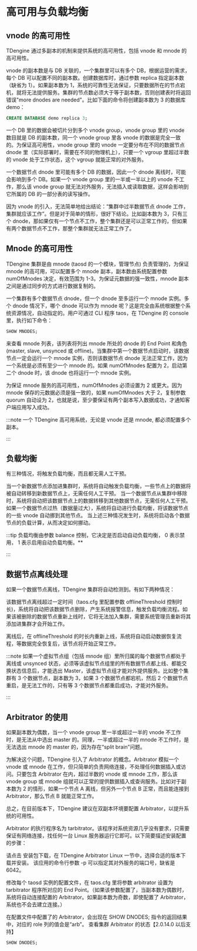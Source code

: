 # 高可用与负载均衡

## vnode 的高可用性

TDengine 通过多副本的机制来提供系统的高可用性，包括 vnode 和 mnode 的高可用性。

vnode 的副本数是与 DB 关联的，一个集群里可以有多个 DB，根据运营的需求，每个 DB 可以配置不同的副本数。创建数据库时，通过参数 replica 指定副本数（缺省为 1）。如果副本数为 1，系统的可靠性无法保证，只要数据所在的节点宕机，就将无法提供服务。集群的节点数必须大于等于副本数，否则创建表时将返回错误"more dnodes are needed"。比如下面的命令将创建副本数为 3 的数据库 demo：

```sql
CREATE DATABASE demo replica 3;
```

一个 DB 里的数据会被切片分到多个 vnode group，vnode group 里的 vnode 数目就是 DB 的副本数，同一个 vnode group 里各 vnode 的数据是完全一致的。为保证高可用性，vnode group 里的 vnode 一定要分布在不同的数据节点 dnode 里（实际部署时，需要在不同的物理机上），只要一个 vgroup 里超过半数的 vnode 处于工作状态，这个 vgroup 就能正常的对外服务。

一个数据节点 dnode 里可能有多个 DB 的数据，因此一个 dnode 离线时，可能会影响到多个 DB。如果一个 vnode group 里的一半或一半以上的 vnode 不工作，那么该 vnode group 就无法对外服务，无法插入或读取数据，这样会影响到它所属的 DB 的一部分表的读写操作。

因为 vnode 的引入，无法简单地给出结论：“集群中过半数据节点 dnode 工作，集群就应该工作”。但是对于简单的情形，很好下结论。比如副本数为 3，只有三个 dnode，那如果仅有一个节点不工作，整个集群还是可以正常工作的，但如果有两个数据节点不工作，那整个集群就无法正常工作了。

## Mnode 的高可用性

TDengine 集群是由 mnode (taosd 的一个模块，管理节点) 负责管理的，为保证 mnode 的高可用，可以配置多个 mnode 副本，副本数由系统配置参数 numOfMnodes 决定，有效范围为 1-3。为保证元数据的强一致性，mnode 副本之间是通过同步的方式进行数据复制的。

一个集群有多个数据节点 dnode，但一个 dnode 至多运行一个 mnode 实例。多个 dnode 情况下，哪个 dnode 可以作为 mnode 呢？这是完全由系统根据整个系统资源情况，自动指定的。用户可通过 CLI 程序 taos，在 TDengine 的 console 里，执行如下命令：

```sql
SHOW MNODES;
```

来查看 mnode 列表，该列表将列出 mnode 所处的 dnode 的 End Point 和角色(master, slave, unsynced 或 offline)。当集群中第一个数据节点启动时，该数据节点一定会运行一个 mnode 实例，否则该数据节点 dnode 无法正常工作，因为一个系统是必须有至少一个 mnode 的。如果 numOfMnodes 配置为 2，启动第二个 dnode 时，该 dnode 也将运行一个 mnode 实例。

为保证 mnode 服务的高可用性，numOfMnodes 必须设置为 2 或更大。因为 mnode 保存的元数据必须是强一致的，如果 numOfMnodes 大于 2，复制参数 quorum 自动设为 2，也就是说，至少要保证有两个副本写入数据成功，才通知客户端应用写入成功。

:::note
一个 TDengine 高可用系统，无论是 vnode 还是 mnode, 都必须配置多个副本。

:::

## 负载均衡

有三种情况，将触发负载均衡，而且都无需人工干预。

当一个新数据节点添加进集群时，系统将自动触发负载均衡，一些节点上的数据将被自动转移到新数据节点上，无需任何人工干预。
当一个数据节点从集群中移除时，系统将自动把该数据节点上的数据转移到其他数据节点，无需任何人工干预。
如果一个数据节点过热（数据量过大），系统将自动进行负载均衡，将该数据节点的一些 vnode 自动挪到其他节点。
当上述三种情况发生时，系统将启动各个数据节点的负载计算，从而决定如何挪动。

:::tip
负载均衡由参数 balance 控制，它决定是否启动自动负载均衡， 0 表示禁用， 1 表示启用自动负载均衡。\*\*

:::

## 数据节点离线处理

如果一个数据节点离线，TDengine 集群将自动检测到。有如下两种情况：

该数据节点离线超过一定时间（taos.cfg 里配置参数 offlineThreshold 控制时长)，系统将自动把该数据节点删除，产生系统报警信息，触发负载均衡流程。如果该被删除的数据节点重新上线时，它将无法加入集群，需要系统管理员重新将其添加进集群才会开始工作。

离线后，在 offlineThreshold 的时长内重新上线，系统将自动启动数据恢复流程，等数据完全恢复后，该节点将开始正常工作。

:::note
如果一个虚拟节点组（包括 mnode 组）里所归属的每个数据节点都处于离线或 unsynced 状态，必须等该虚拟节点组里的所有数据节点都上线、都能交换状态信息后，才能选出 Master，该虚拟节点组才能对外提供服务。比如整个集群有 3 个数据节点，副本数为 3，如果 3 个数据节点都宕机，然后 2 个数据节点重启，是无法工作的，只有等 3 个数据节点都重启成功，才能对外服务。

:::

## Arbitrator 的使用

如果副本数为偶数，当一个 vnode group 里一半或超过一半的 vnode 不工作时，是无法从中选出 master 的。同理，一半或超过一半的 mnode 不工作时，是无法选出 mnode 的 master 的，因为存在“split brain”问题。

为解决这个问题，TDengine 引入了 Arbitrator 的概念。Arbitrator 模拟一个 vnode 或 mnode 在工作，但只简单的负责网络连接，不处理任何数据插入或访问。只要包含 Arbitrator 在内，超过半数的 vnode 或 mnode 工作，那么该 vnode group 或 mnode 组就可以正常的提供数据插入或查询服务。比如对于副本数为 2 的情形，如果一个节点 A 离线，但另外一个节点 B 正常，而且能连接到 Arbitrator，那么节点 B 就能正常工作。

总之，在目前版本下，TDengine 建议在双副本环境要配置 Arbitrator，以提升系统的可用性。

Arbitrator 的执行程序名为 tarbitrator。该程序对系统资源几乎没有要求，只需要保证有网络连接，找任何一台 Linux 服务器运行它即可。以下简要描述安装配置的步骤：

请点击 安装包下载，在 TDengine Arbitrator Linux 一节中，选择合适的版本下载并安装。
该应用的命令行参数 -p 可以指定其对外服务的端口号，缺省是 6042。

修改每个 taosd 实例的配置文件，在 taos.cfg 里将参数 arbitrator 设置为 tarbitrator 程序所对应的 End Point。（如果该参数配置了，当副本数为偶数时，系统将自动连接配置的 Arbitrator。如果副本数为奇数，即使配置了 Arbitrator，系统也不会去建立连接。）

在配置文件中配置了的 Arbitrator，会出现在 SHOW DNODES; 指令的返回结果中，对应的 role 列的值会是“arb”。
查看集群 Arbitrator 的状态【2.0.14.0 以后支持】

```sql
SHOW DNODES;
```

